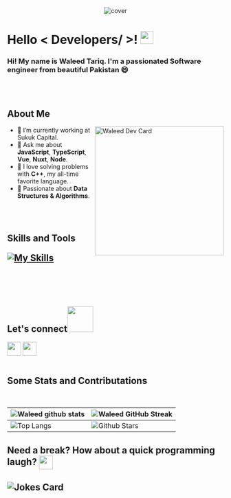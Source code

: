 <div align="center">
<img width="" height = "" src="https://miro.medium.com/max/1444/1*Z5-lWkyzcRB5ahgm9qyxvg.png" alt="cover" />
</div>

<h1> Hello < Developers/ >! <img src = "https://raw.githubusercontent.com/MartinHeinz/MartinHeinz/master/wave.gif" width="30"> </h1>
<p align='center'>
</p>

### Hi! My name is Waleed Tariq. I'm a passionated Software engineer from beautiful Pakistan :smile:

<br>
<br>

<h2> About Me</h2>

<a href="https://app.daily.dev/WaleedTariq109"><img src="https://api.daily.dev/devcards/6f5af80d318a4ec9b6880aaaaffca80c.png?r=6eu" align="right" width="300" alt="Waleed Dev Card"/></a>

- 🔭 I’m currently working at Sukuk Capital.
- 💬 Ask me about **JavaScript**, **TypeScript**, **Vue**, **Nuxt**, **Node**.
- 🌟 I love solving problems with **C++**, my all-time favorite language.
- 🚀 Passionate about **Data Structures & Algorithms**.

<br>
<br>

<h2> Skills and Tools 

[![My Skills](https://skillicons.dev/icons?i=vue,nuxtjs,react,redux,vite,js,ts,html,css,sass,tailwind,bootstrap,webpack,regex,jest,figma,git,firebase,vscode,pug&perline=8)](https://github.com/waleedtariq109)

<br>
<br>

<h2> Let's connect<img src='https://raw.githubusercontent.com/ShahriarShafin/ShahriarShafin/main/Assets/handshake.gif' width="60"> </h2>
<a href = 'https://www.linkedin.com/in/waleed-tariq-khan/'> <img width = '32px' align= 'center' src="https://raw.githubusercontent.com/rahulbanerjee26/githubAboutMeGenerator/main/icons/linked-in-alt.svg"/></a>
<a href = 'https://twitter.com/_binary01'> <img width = '32px' align= 'center' src="https://raw.githubusercontent.com/rahulbanerjee26/githubAboutMeGenerator/main/icons/twitter.svg"/></a>

<br>
<br>

<h2>Some Stats and Contributations</h2>
<br>

| ![Waleed github stats](https://github-readme-stats.vercel.app/api?username=waleedtariq109&show_icons=true&theme=radical) | ![Waleed GitHub Streak](https://github-readme-streak-stats.herokuapp.com/?user=waleedtariq109&theme=radical) |
| --------------------------------------------------------------------------------------------------------------------------------- | ----------------------------------------------------------------------------------------------------------------------------------------------------------------------------------------------------------------- |
| ![Top Langs](https://github-readme-stats.vercel.app/api/top-langs/?username=waleedtariq109&langs_count=8&theme=radical&layout=compact) | ![Github Stars](https://github-readme-stats.vercel.app/api?username=waleedtariq109&show_icons=true&locale=en&count_private=true&hide_rank=true&custom_title=My%20GitHub%20Stats&disable_animations=true&theme=radical) |

<h2> Need a break? How about a quick programming laugh? <img align ='center' src='https://media2.giphy.com/media/UQDSBzfyiBKvgFcSTw/giphy.gif?cid=ecf05e47p3cd513axbek3f56ti3jzizq8hincw20jauyyfyw&rid=giphy.gif' width = "32"></h2>

## ![Jokes Card](https://readme-jokes.vercel.app/api?theme=radical)
